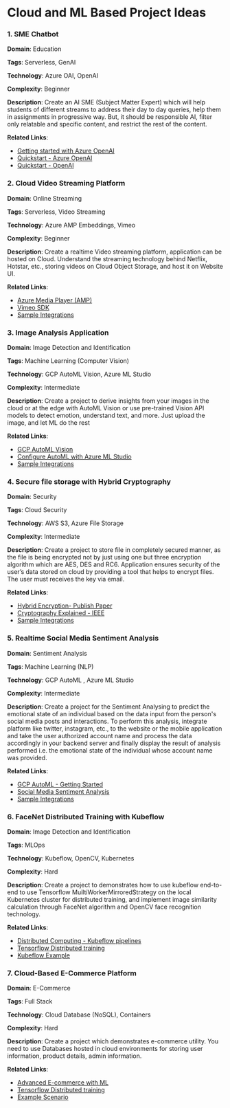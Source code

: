 # Cloud and ML Based Project Ideas

### 1. SME Chatbot

**Domain**: Education

**Tags**: Serverless, GenAI

**Technology**: Azure OAI, OpenAI

**Complexity**: Beginner

**Description**: Create an AI SME (Subject Matter Expert) which will help students of different streams to address their day to day queries, help them in assignments in progressive way. But, it should be responsible AI, filter only relatable and specific content, and restrict the rest of the content.

**Related Links**: 
- [Getting started with Azure OpenAI](https://learn.microsoft.com/en-us/azure/ai-services/openai/overview)
- [Quickstart - Azure OpenAI](https://learn.microsoft.com/en-us/azure/ai-services/openai/chatgpt-quickstart?tabs=command-line%2Cpython-new&pivots=programming-language-studio)
- [Quickstart - OpenAI](https://platform.openai.com/docs/guides/text-generation)

### 2. Cloud Video Streaming Platform

**Domain**: Online Streaming

**Tags**: Serverless, Video Streaming

**Technology**: Azure AMP Embeddings, Vimeo

**Complexity**: Beginner

**Description**: Create a realtime Video streaming platform, application can be hosted on Cloud. Understand the streaming technology behind Netflix, Hotstar, etc., storing videos on Cloud Object Storage, and host it on Website UI.

**Related Links**:
- [Azure Media Player (AMP)](https://azure.microsoft.com/en-in/products/media-services/media-player)
- [Vimeo SDK](https://developer.vimeo.com/player/sdk)
- [Sample Integrations](https://github.com/abhi-bhatra/video-stream-app)

### 3. Image Analysis Application

**Domain**: Image Detection and Identification

**Tags**: Machine Learning (Computer Vision)

**Technology**: GCP AutoML Vision, Azure ML Studio

**Complexity**: Intermediate

**Description**: Create a project to derive insights from your images in the cloud or at the edge with AutoML Vision or use pre-trained Vision API models to detect emotion, understand text, and more. Just upload the image, and let ML do the rest

**Related Links**:
- [GCP AutoML Vision](https://console.cloud.google.com/vertex-ai/publishers/google/model-garden/automl-vision-image-object-detection?project=terraformprojects-360913)
- [Configure AutoML with Azure ML Studio](https://learn.microsoft.com/en-us/azure/machine-learning/component-reference-v2/image-classification?view=azureml-api-2)
- [Sample Integrations](https://github.com/JKL404/Cloud_Vision)

### 4. Secure file storage with Hybrid Cryptography

**Domain**: Security

**Tags**: Cloud Security

**Technology**: AWS S3, Azure File Storage

**Complexity**: Intermediate

**Description**: Create a project to store file in completely secured manner, as the file is being encrypted not by just using one but three encryption algorithm which are AES, DES and RC6. Application ensures security of the user’s data stored on cloud by providing a tool that helps to encrypt files. The user must receives the key via email.

**Related Links**:
- [Hybrid Encryption- Publish Paper](https://ijcrt.org/papers/IJCRT2007048.pdf)
- [Cryptography Explained - IEEE](https://ieeexplore.ieee.org/document/10084073)
- [Sample Integrations](https://github.com/Kiinitix/Colossus)

### 5. Realtime Social Media Sentiment Analysis

**Domain**: Sentiment Analysis

**Tags**: Machine Learning (NLP)

**Technology**: GCP AutoML , Azure ML Studio

**Complexity**: Intermediate

**Description**: Create a project for the Sentiment Analysing to predict the emotional state of an individual based on the data input from the person's social media posts and interactions. To perform this analysis, integrate platform like twitter, instagram, etc., to the website or the mobile application and take the user authorized account name and process the data accordingly in your backend server and finally display the result of analysis performed i.e. the emotional state of the individual whose account name was provided.

**Related Links**:
- [GCP AutoML - Getting Started](https://cloud.google.com/natural-language/automl/docs/beginners-guide)
- [Social Media Sentiment Analysis](https://www.scaler.com/topics/data-science/social-media-sentiment-analysis/)
- [Sample Integrations](https://github.com/Chulong-Li/Real-time-Sentiment-Tracking-on-Twitter-for-Brand-Improvement-and-Trend-Recognition)

### 6. FaceNet Distributed Training with Kubeflow

**Domain**: Image Detection and Identification

**Tags**: MLOps

**Technology**: Kubeflow, OpenCV, Kubernetes

**Complexity**: Hard

**Description**: Create a project to demonstrates how to use kubeflow end-to-end to use Tensorflow MuiltiWorkerMirroredStrategy on the local Kubernetes cluster for distributed training, and implement image similarity calculation through FaceNet algorithm and OpenCV face recognition technology.

**Related Links**:
- [Distributed Computing - Kubeflow pipelines](https://medium.com/@lfoster49203/achieving-scalability-with-distributed-training-in-kubeflow-pipelines-88606fc73dbb)
- [Tensorflow Distributed training](https://dzlab.github.io/ml/2020/07/18/kubeflow-training/)
- [Kubeflow Example](https://github.com/kubeflow/examples/tree/master/FaceNet-distributed-training)

### 7. Cloud-Based E-Commerce Platform

**Domain**: E-Commerce

**Tags**: Full Stack

**Technology**: Cloud Database (NoSQL), Containers

**Complexity**: Hard

**Description**: Create a project which demonstrates e-commerce utility. You need to use Databases hosted in cloud environments for storing user information, product details, admin information.  

**Related Links**:
- [Advanced E-commerce with ML](https://github.com/amilakanishka/ECommerce-Product-Recommender-Using-Machine-Learning)
- [Tensorflow Distributed training](https://dzlab.github.io/ml/2020/07/18/kubeflow-training/)
- [Example Scenario](https://github.com/evershopcommerce/evershop)
